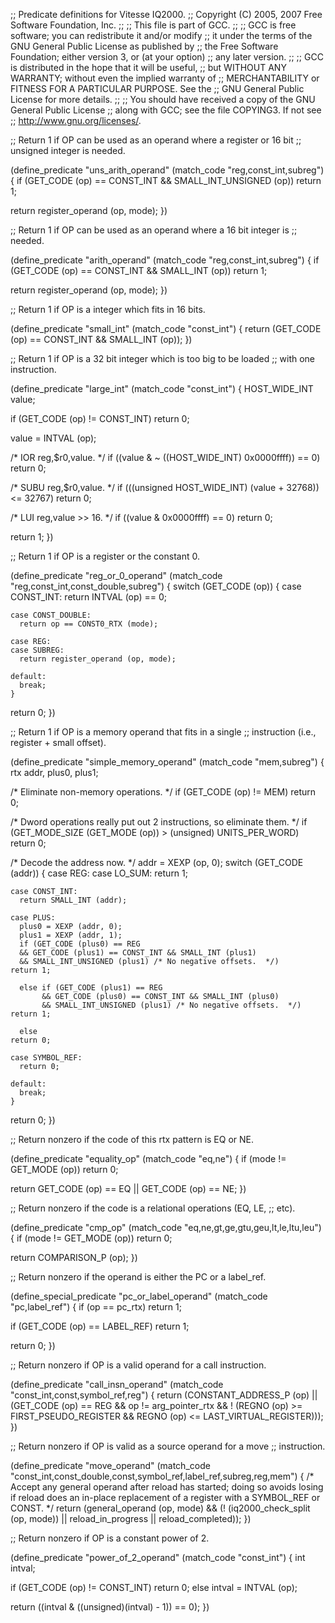 ;; Predicate definitions for Vitesse IQ2000.
;; Copyright (C) 2005, 2007 Free Software Foundation, Inc.
;;
;; This file is part of GCC.
;;
;; GCC is free software; you can redistribute it and/or modify
;; it under the terms of the GNU General Public License as published by
;; the Free Software Foundation; either version 3, or (at your option)
;; any later version.
;;
;; GCC is distributed in the hope that it will be useful,
;; but WITHOUT ANY WARRANTY; without even the implied warranty of
;; MERCHANTABILITY or FITNESS FOR A PARTICULAR PURPOSE.  See the
;; GNU General Public License for more details.
;;
;; You should have received a copy of the GNU General Public License
;; along with GCC; see the file COPYING3.  If not see
;; <http://www.gnu.org/licenses/>.

;; Return 1 if OP can be used as an operand where a register or 16 bit
;; unsigned integer is needed.

(define_predicate "uns_arith_operand"
  (match_code "reg,const_int,subreg")
{
  if (GET_CODE (op) == CONST_INT && SMALL_INT_UNSIGNED (op))
    return 1;

  return register_operand (op, mode);
})

;; Return 1 if OP can be used as an operand where a 16 bit integer is
;; needed.

(define_predicate "arith_operand"
  (match_code "reg,const_int,subreg")
{
  if (GET_CODE (op) == CONST_INT && SMALL_INT (op))
    return 1;

  return register_operand (op, mode);
})

;; Return 1 if OP is a integer which fits in 16 bits.

(define_predicate "small_int"
  (match_code "const_int")
{
  return (GET_CODE (op) == CONST_INT && SMALL_INT (op));
})

;; Return 1 if OP is a 32 bit integer which is too big to be loaded
;; with one instruction.

(define_predicate "large_int"
  (match_code "const_int")
{
  HOST_WIDE_INT value;

  if (GET_CODE (op) != CONST_INT)
    return 0;

  value = INTVAL (op);

  /* IOR reg,$r0,value.  */
  if ((value & ~ ((HOST_WIDE_INT) 0x0000ffff)) == 0)
    return 0;

  /* SUBU reg,$r0,value.  */
  if (((unsigned HOST_WIDE_INT) (value + 32768)) <= 32767)
    return 0;

  /* LUI reg,value >> 16.  */
  if ((value & 0x0000ffff) == 0)
    return 0;

  return 1;
})

;; Return 1 if OP is a register or the constant 0.

(define_predicate "reg_or_0_operand"
  (match_code "reg,const_int,const_double,subreg")
{
  switch (GET_CODE (op))
    {
    case CONST_INT:
      return INTVAL (op) == 0;

    case CONST_DOUBLE:
      return op == CONST0_RTX (mode);

    case REG:
    case SUBREG:
      return register_operand (op, mode);

    default:
      break;
    }

  return 0;
})

;; Return 1 if OP is a memory operand that fits in a single
;; instruction (i.e., register + small offset).

(define_predicate "simple_memory_operand"
  (match_code "mem,subreg")
{
  rtx addr, plus0, plus1;

  /* Eliminate non-memory operations.  */
  if (GET_CODE (op) != MEM)
    return 0;

  /* Dword operations really put out 2 instructions, so eliminate them.  */
  if (GET_MODE_SIZE (GET_MODE (op)) > (unsigned) UNITS_PER_WORD)
    return 0;

  /* Decode the address now.  */
  addr = XEXP (op, 0);
  switch (GET_CODE (addr))
    {
    case REG:
    case LO_SUM:
      return 1;

    case CONST_INT:
      return SMALL_INT (addr);

    case PLUS:
      plus0 = XEXP (addr, 0);
      plus1 = XEXP (addr, 1);
      if (GET_CODE (plus0) == REG
	  && GET_CODE (plus1) == CONST_INT && SMALL_INT (plus1)
	  && SMALL_INT_UNSIGNED (plus1) /* No negative offsets.  */)
	return 1;

      else if (GET_CODE (plus1) == REG
	       && GET_CODE (plus0) == CONST_INT && SMALL_INT (plus0)
	       && SMALL_INT_UNSIGNED (plus1) /* No negative offsets.  */)
	return 1;

      else
	return 0;

    case SYMBOL_REF:
      return 0;

    default:
      break;
    }

  return 0;
})

;; Return nonzero if the code of this rtx pattern is EQ or NE.

(define_predicate "equality_op"
  (match_code "eq,ne")
{
  if (mode != GET_MODE (op))
    return 0;

  return GET_CODE (op) == EQ || GET_CODE (op) == NE;
})

;; Return nonzero if the code is a relational operations (EQ, LE,
;; etc).

(define_predicate "cmp_op"
  (match_code "eq,ne,gt,ge,gtu,geu,lt,le,ltu,leu")
{
  if (mode != GET_MODE (op))
    return 0;

  return COMPARISON_P (op);
})

;; Return nonzero if the operand is either the PC or a label_ref.

(define_special_predicate "pc_or_label_operand"
  (match_code "pc,label_ref")
{
  if (op == pc_rtx)
    return 1;

  if (GET_CODE (op) == LABEL_REF)
    return 1;

  return 0;
})

;; Return nonzero if OP is a valid operand for a call instruction.

(define_predicate "call_insn_operand"
  (match_code "const_int,const,symbol_ref,reg")
{
  return (CONSTANT_ADDRESS_P (op)
	  || (GET_CODE (op) == REG && op != arg_pointer_rtx
	      && ! (REGNO (op) >= FIRST_PSEUDO_REGISTER
		    && REGNO (op) <= LAST_VIRTUAL_REGISTER)));
})

;; Return nonzero if OP is valid as a source operand for a move
;; instruction.

(define_predicate "move_operand"
  (match_code "const_int,const_double,const,symbol_ref,label_ref,subreg,reg,mem")
{
  /* Accept any general operand after reload has started; doing so
     avoids losing if reload does an in-place replacement of a register
     with a SYMBOL_REF or CONST.  */
  return (general_operand (op, mode)
	  && (! (iq2000_check_split (op, mode))
	      || reload_in_progress || reload_completed));
})

;; Return nonzero if OP is a constant power of 2.

(define_predicate "power_of_2_operand"
  (match_code "const_int")
{
  int intval;

  if (GET_CODE (op) != CONST_INT)
    return 0;
  else
    intval = INTVAL (op);

  return ((intval & ((unsigned)(intval) - 1)) == 0);
})

